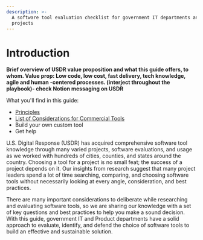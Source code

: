 ```yaml
---
description: >-
  A software tool evaluation checklist for government IT departments and
  projects
---
```


# Introduction

**Brief overview of USDR value proposition and what this guide offers, to whom. Value prop: Low code, low cost, fast delivery, tech knowledge, agile and human -centered processes. \(interject throughout the playbook\)- check Notion messaging on USDR**  


What you'll find in this guide:

* [Principles](principles.md) 
* [List of Considerations for Commercial Tools](commercial-tool/get-started.md)
* Build your own custom tool
* Get help

U.S. Digital Response \(USDR\) has acquired comprehensive software tool knowledge through many varied projects, software evaluations, and usage as we worked with hundreds of cities, counties, and states around the country. Choosing a tool for a project is no small feat; the success of a project depends on it. Our insights from research suggest that many project leaders spend a lot of time searching, comparing, and choosing software tools without necessarily looking at every angle, consideration, and best practices.

There are many important considerations to deliberate while researching and evaluating software tools, so we are sharing our knowledge with a set of key questions and best practices to help you make a sound decision. With this guide, government IT and Product departments have a solid approach to evaluate, identify, and defend the choice of software tools to build an effective and sustainable solution. 



